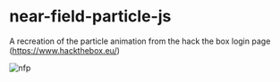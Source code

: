 # near-field-particle-js
A recreation of the particle animation from the hack the box login page (https://www.hackthebox.eu/)


![nfp](https://cdna.artstation.com/p/assets/images/images/032/136/772/large/shelton-tolbert-nearfield.jpg?1605578273)
